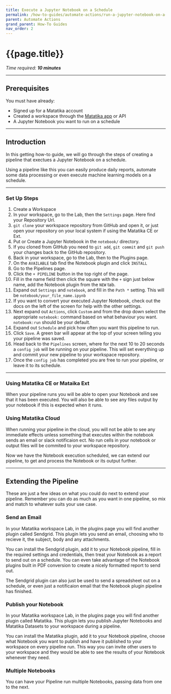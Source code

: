 ```yaml
---
title: Execute a Jupyter Notebook on a Schedule
permalink: /how-to-guides/automate-actions/run-a-jupyter-notebook-on-a-schedule
parent: Automate Actions
grand_parent: How-To Guides
nav_order: 2
---
```


# {{page.title}}

*Time required: **10 minutes***

---

## Prerequisites

You must have already:

- Signed up for a Matatika account
- Created a workspace through the [Matatika app]({{site.matatika.links.app}}) or API
- A Jupyter Notebook you want to run on a schedule

---

## Introduction

In this getting how-to guide, we will go through the steps of creating a pipeline that exectues a Jupyter Notebook on a schedule. 

Using a pipeline like this you can easily produce daily reports, automate some data processing or even execute machine learning models on a schedule.

---

### Set Up Steps

1. Create a Workspace
1. In your workspace, go to the Lab, then the `Settings` page. Here find your Repository Url.
1. `git clone` your workspace repository from GitHub and open it, or just open your repository on your local system if using the Matatika CE or Ext.
1. Put or Create a Jupyter Notebook in the `notebook/` directory.
1. If you cloned from GitHub you need to `git add`, `git commit` and `git push` your changes back to the GitHub repository.
1. Back in your workspace, go to the Lab, then to the Plugins page.
1. On the `AVAILABLE` tab find the Notebook plugin and click `INSTALL`
1. Go to the Pipelines page.
1. Click the `+ PIPELINE` button in the top right of the page.
1. Fill in the name field then click the square with the `+` sign just below name, add the Notebook plugin from the `NEW` tab.
1. Expand out `Settings` and `notebook`, and fill in the `Path *` setting. This will be `notebook/your_file_name.ipynb`
1. If you want to convert your executed Jupyter Notebook, check out the docs on the left of the screen for help with the other settings.
1. Next expand out `Actions`, click `Custom` and from the drop down select the appropriate `notebook:` command based on what behaviour you want. `notebook:run` should be your default.
1. Expand out `Schedule` and pick how often you want this pipeline to run.
1. Click `Save`. A green bar will appear at the top of your screen telling you your pipeline was saved.
1. Head back to the `Pipelines` screen, where for the next 10 to 20 seconds a `config job` will be running on your pipeline. This will set everything up and commit your new pipeline to your workspace repository.
1. Once the `config job` has completed you are free to run your pipeline, or leave it to its schedule.

---

### Using Matatika CE or Mataika Ext

When your pipeline runs you will be able to open your Notebook and see that it has been executed. You will also be able to see any files output by your notebook if this is expected when it runs.

### Using Matatika Cloud

When running your pipeline in the cloud, you will not be able to see any immediate effects unless something that executes within the notebook sends an email or slack notificaion ect. No run cells in your notebook or output files will be commited to your workspace repository.

Now we have the Notebook execution scheduled, we can extend our pipeline, to get and process the Notebook or its output further.

---

## Extending the Pipeline

These are just a few ideas on what you could do next to extend your pipeline. Remember you can do as much as you want in one pipeline, so mix and match to whatever suits your use case.

### Send an Email

In your Matatika workspace Lab, in the plugins page you will find another plugin called Sendgrid. This plugin lets you send an email, choosing who to recieve it, the subject, body and any attachments.

You can install the Sendgrid plugin, add it to your Notebook pipeline, fill in the required settings and credentials, then treat your Notebook as a report to send out on a schedule. You can even take advantage of the Notebook plugins built in PDF conversion to create a nicely formatted report to send out.

The Sendgrid plugin can also just be used to send a spreadsheet out on a schedule, or even just a notificaion email that the Notebook plugin pipeline has finished.

### Publish your Notebook

In your Matatika workspace Lab, in the plugins page you will find another plugin called Matatika. This plugin lets you publish Jupyter Notebooks and Matatika Datasets to your workspace during a pipeline.

You can install the Matatika plugin, add it to your Notebook pipeline, choose what Notebook you want to publish and have it published to your workspace on every pipeline run. This way you can invite other users to your workspace and they would be able to see the results of your Notebook whenever they need.

### Multiple Notebooks

You can have your Pipeline run multiple Notebooks, passing data from one to the next.
